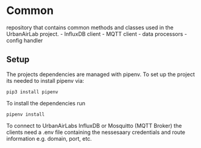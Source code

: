 # Common
repository that contains common methods and classes used in the UrbanAirLab project. 
    - InfluxDB client
    - MQTT client
    - data processors
    - config handler

## Setup
The projects dependencies are managed with pipenv. To set up the project its needed to install pipenv via: 

````pip3 install pipenv````

To install the dependencies run

````pipenv install````

To connect to UrbanAirLabs InfluxDB or Mosquitto (MQTT Broker) the clients need a .env file containing the nessesaary 
credentials and route information e.g. domain, port, etc. 